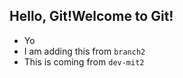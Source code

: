 ## Hello, Git!Welcome to Git!

- Yo
- I am adding this from 
`branch2`
- This is coming from `dev-mit2`
